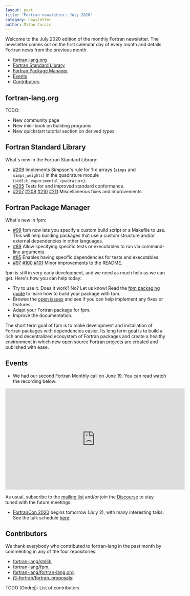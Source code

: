 ```yaml
---
layout: post
title: "Fortran newsletter: July 2020"
category: newsletter
author: Milan Curcic
---
```


Welcome to the July 2020 edition of the monthly Fortran newsletter.
The newsletter comes out on the first calendar day of every month
and details Fortran news from the previous month.

* [fortran-lang.org](#fortran-lang.org)
* [Fortran Standard Library](#fortran-standard-library)
* [Fortran Package Manager](#fortran-package-manager)
* [Events](#events)
* [Contributors](#contributors)

## fortran-lang.org

TODO:

* New community page
* New mini-book on building programs
* New quickstart tutorial section on derived types

## Fortran Standard Library

What's new in the Fortran Standard Library:

* [#209](https://github.com/fortran-lang/stdlib/pull/209)
Implements Simpson's rule for 1-d arrays (`simps` and `simps_weights`) in the
quadrature module (`stdlib_experimental_quadrature`).
* [#205](https://github.com/fortran-lang/stdlib/pull/205)
Tests for and improved standard conformance.
* [#207](https://github.com/fortran-lang/stdlib/pull/207)
[#208](https://github.com/fortran-lang/stdlib/pull/208)
[#210](https://github.com/fortran-lang/stdlib/pull/210)
[#211](https://github.com/fortran-lang/stdlib/pull/211)
Miscellaneous fixes and improvements.

## Fortran Package Manager

What's new in fpm:

* [#99](https://github.com/fortran-lang/fpm/pull/99)
fpm now lets you specify a custom build script or a Makefile to use.
This will help building packages that use a custom structure and/or external
dependencies in other languages.
* [#89](https://github.com/fortran-lang/fpm/pull/89)
Allow specifying specific tests or executables to run via command-line arguments.
* [#85](https://github.com/fortran-lang/fpm/pull/85)
Enables having specific dependencies for tests and executables.
* [#97](https://github.com/fortran-lang/fpm/pull/97)
[#100](https://github.com/fortran-lang/fpm/pull/100)
[#101](https://github.com/fortran-lang/fpm/pull/101)
Minor improvements to the README.

fpm is still in very early development, and we need as much help as we can get.
Here's how you can help today:

* Try to use it. Does it work? No? Let us know! Read the [fpm packaging guide](https://github.com/fortran-lang/fpm/blob/master/PACKAGING.md) to learn how to build your package with fpm.
* Browse the [open issues](https://github.com/fortran-lang/fpm/issues) and see if you can help implement any fixes or features.
* Adapt your Fortran package for fpm.
* Improve the documentation.

The short term goal of fpm is to make development and installation of Fortran packages with dependencies easier.
Its long term goal is to build a rich and decentralized ecosystem of Fortran packages and create a healthy
environment in which new open source Fortran projects are created and published with ease.

## Events

* We had our second Fortran Monthly call on June 19.
You can read watch the recording below:

<iframe width="560" height="315" src="https://www.youtube-nocookie.com/embed/i-gRNGRzugc" frameborder="0" allow="accelerometer; autoplay; encrypted-media; gyroscope; picture-in-picture" allowfullscreen></iframe>

As usual, subscribe to the [mailing list](https://groups.io/g/fortran-lang) and/or
join the [Discourse](https://fortran-lang.discourse.group) to stay tuned with the future meetings.

* [FortranCon 2020](https://tcevents.chem.uzh.ch/event/12) begins tomorrow (July 2),
with many interesting talks.
See the talk schedule [here](https://tcevents.chem.uzh.ch/event/12/timetable/#20200702.detailed).

## Contributors

We thank everybody who contributed to fortran-lang in the past month by
commenting in any of the four repositories:

* [fortran-lang/stdlib](https://github.com/fortran-lang/stdlib),
* [fortran-lang/fpm](https://github.com/fortran-lang/fpm),
* [fortran-lang/fortran-lang.org](https://github.com/fortran-lang/fortran-lang.org),
* [j3-fortran/fortran_proposals](https://github.com/j3-fortran/fortran_proposals):

TODO (Ondrej): List of contributors
